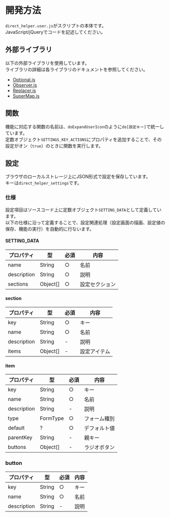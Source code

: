 ﻿# 開発方法
`direct_helper.user.js`がスクリプトの本体です。  
JavaScript/jQueryでコードを記述してください。

## 外部ライブラリ
以下の外部ライブラリを使用しています。  
ライブラリの詳細は各ライブラリのドキュメントを参照してください。

* [Optional.js](https://github.com/munierujp/Optional.js)
* [Observer.js](https://github.com/munierujp/Observer.js)
* [Replacer.js](https://github.com/munierujp/Replacer.js)
* [SuperMap.js](https://github.com/munierujp/SuperMap.js)

## 関数
機能に対応する関数の名前は、`doExpandUserIcon`のように`do[設定キー]`で統一しています。  
定数オブジェクト`SETTINGS_KEY_ACTIONS`にプロパティを追加することで、その設定がオン（`true`）のときに関数を実行します。

## 設定
ブラウザのローカルストレージ上にJSON形式で設定を保存しています。  
キーは`direct_helper_settings`です。

### 仕様
設定項目はソースコード上に定数オブジェクト`SETTING_DATA`として定義しています。  
以下の仕様に沿って定義することで、設定関連処理（設定画面の描画、設定値の保存、機能の実行）を自動的に行ないます。

#### SETTING_DATA
|プロパティ|型|必須|内容|
|---|---|---|---|
|name|String|○|名前|
|description|String|○|説明|
|sections|Object[]|○|設定セクション|

#### section
|プロパティ|型|必須|内容|
|---|---|---|---|
|key|String|○|キー|
|name|String|○|名前|
|description|String|-|説明|
|items|Object[]|-|設定アイテム|

#### item
|プロパティ|型|必須|内容|
|---|---|---|---|
|key|String|○|キー|
|name|String|○|名前|
|description|String|-|説明|
|type|FormType|○|フォーム種別|
|default|?|○|デフォルト値|
|parentKey|String|-|親キー|
|buttons|Object[]|-|ラジオボタン|

### button
|プロパティ|型|必須|内容|
|---|---|---|---|
|key|String|○|キー|
|name|String|○|名前|
|description|String|-|説明|
